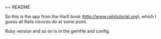 == README

So this is the app from the Hartl book (http://www.railstutorial.org), which I guess all Rails novices do at some point.

Ruby version and so on is in the gemfile and config. 



